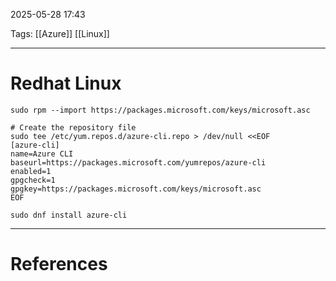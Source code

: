 2025-05-28 17:43

Tags: [[Azure]] [[Linux]]

---

# Redhat Linux 

```
sudo rpm --import https://packages.microsoft.com/keys/microsoft.asc
```

```
# Create the repository file
sudo tee /etc/yum.repos.d/azure-cli.repo > /dev/null <<EOF
[azure-cli]
name=Azure CLI
baseurl=https://packages.microsoft.com/yumrepos/azure-cli
enabled=1
gpgcheck=1
gpgkey=https://packages.microsoft.com/keys/microsoft.asc
EOF
```

```
sudo dnf install azure-cli
```

---
# References